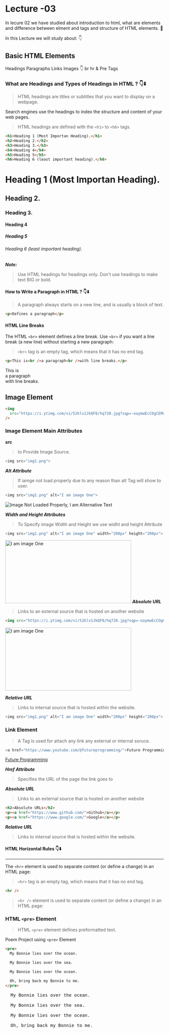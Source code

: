 # Lecture -03

In lecure 02 we have studied about introduction to html, what are elements and difference between elment and tags and structure of HTML elements. 🥰

In this Lecture we will study about: 👇
## Basic HTML Elements

Headings
Paragraphs
Links
Images 👇
br
hr &
Pre Tags

### What are Headings and Types of Headings in HTML ? 👇⬇️

> HTML headings are titles or subtitles that you want to display on a webpage.

Search engines use the headings to index the structure and content of your web pages.

> HTML headings are defined with the `<h1>` to `<h6>` tags.

```html
<h1>Heading 1 (Most Importan Heading).</h1>
<h2>Heading 2.</h2>
<h3>Heading 3.</h3>
<h4>Heading 4</h4>
<h5>Heading 5</h5>
<h6>Heading 6 (least important heading).</h6>
```

<h1>Heading 1 (Most Importan Heading).</h1>
<h2>Heading 2.</h2>
<h3>Heading 3.</h3>
<h4>Heading 4</h4>
<h5>Heading 5</h5>
<h6>Heading 6 (least important heading).</h6>

**_Note:_**

> Use HTML headings for headings only. Don't use headings to make text BIG or bold.

#### How to Write a Paragraph in HTML ? 👇⬇️

> A paragraph always starts on a new line, and is usually a block of text.

```html
<p>Defines a paragraph</p>
```

#### HTML Line Breaks

The HTML `<br>` element defines a line break.
Use `<br>` if you want a line break (a new line) without starting a new paragraph:

> `<br>` tag is an empty tag, which means that it has no end tag.

```html
<p>This is<br />a paragraph<br />with line breaks.</p>
```

<p>This is<br />a paragraph<br />with line breaks.</p>


## Image Element

```html
<img
  src="https://i.ytimg.com/vi/52klv1JkQF8/hq720.jpg?sqp=-oaymwEcCOgCEMoBSFXyq4qpAw4IARUAAIhCGAFwAcABBg==&rs=AOn4CLD3LU1FTsVLpdmgxyUYaY-BPhXtrA"
/>
```

### Image Element Main Attributes

**_src_**

> to Provide Image Source.

```js
<img src="img1.png">
```

**_Alt Attribute_**

> If iamge not load properly due to any reason than alt Tag will show to user.

```js
<img src="img1.png" alt="I am image One">
```

<img
src="img1.png" alt="Image Not Loaded Properly, I am Alternative Text">

_**Width and Height Attributes**_

> To Specify image Width and Height we use widht and height Attribute

```js
<img src="img1.png" alt="I am image One" width="200px" height="200px">
```

<img
src="https://i.ytimg.com/vi/52klv1JkQF8/hq720.jpg?sqp=-oaymwEcCOgCEMoBSFXyq4qpAw4IARUAAIhCGAFwAcABBg==&rs=AOn4CLD3LU1FTsVLpdmgxyUYaY-BPhXtrA" alt="I am image One" width="400px" height="200px" title="Full Stack Development Course">
_**Absolute URL**_

> Links to an external source that is hosted on another website

```html
<img src="https://i.ytimg.com/vi/52klv1JkQF8/hq720.jpg?sqp=-oaymwEcCOgCEMoBSFXyq4qpAw4IARUAAIhCGAFwAcABBg==&rs=AOn4CLD3LU1FTsVLpdmgxyUYaY-BPhXtrA" alt="I am image One" width="200px" height="200px"
```

<img
src="https://i.ytimg.com/vi/52klv1JkQF8/hq720.jpg?sqp=-oaymwEcCOgCEMoBSFXyq4qpAw4IARUAAIhCGAFwAcABBg==&rs=AOn4CLD3LU1FTsVLpdmgxyUYaY-BPhXtrA" alt="I am image One" width="400px" height="200px">

_**Relative URL**_

> Links to internal source that is hosted within the website.

```js
<img src="img1.png" alt="I am image One" width="200px" height="200px">
```

### Link Element

> A Tag is used for attach any link any external or internal soruce.

```js
<a href="https://www.youtube.com/@futureprogramming/">Future Programming</a>
```

<a
href="https://www.youtube.com/@futureprogramming/" title="Future Programming">Future Programming</a>

_**Href Attribute**_

> Specifies the URL of the page the link goes to

_**Absolute URL**_

> Links to an external source that is hosted on another website

```html
<h2>Absolute URLs</h2>
<p><a href="https://www.github.com/">Github</a></p>
<p><a href="https://www.google.com/">Google</a></p>
```

_**Relative URL**_

> Links to internal source that is hosted within the website.


#### HTML Horizontal Rules 👇⬇️

---

The `<hr>` element is used to separate content (or define a change) in an HTML page:

> `<hr>` tag is an empty tag, which means that it has no end tag.

```html
<hr />
```

> `<hr />` element is used to separate content (or define a change) in an HTML page:

### HTML `<pre>` Element

> HTML `<pre>` element defines preformatted text.

Poem Project using `<pre>` Element

```html
<pre>
  My Bonnie lies over the ocean.

  My Bonnie lies over the sea.

  My Bonnie lies over the ocean.

  Oh, bring back my Bonnie to me.
</pre>
```

<pre>
  My Bonnie lies over the ocean.

  My Bonnie lies over the sea.

  My Bonnie lies over the ocean.

  Oh, bring back my Bonnie to me.
</pre>
